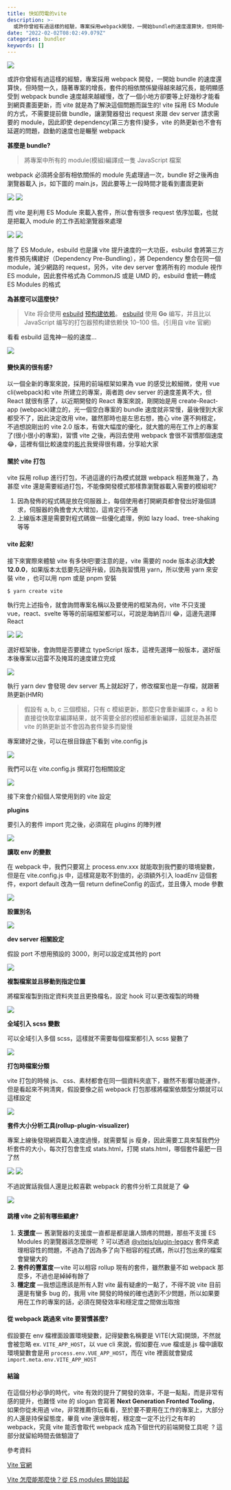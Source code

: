 ```yaml
---
title: 快如閃電的vite
description: >-
  或許你曾經有過這樣的經驗，專案採用webpack開發，一開始bundle的速度還算快，但時間一久，隨著專案的增長，套件的相依關係變得越來越冗長，能明顯感受到webpack…
date: "2022-02-02T08:02:49.079Z"
categories: bundler
keywords: []
---
```


![](/img/1__H21jmBDu0AmjMUR1Swy7rw.png)

或許你曾經有過這樣的經驗，專案採用 webpack 開發，一開始 bundle 的速度還算快，但時間一久，隨著專案的增長，套件的相依關係變得越來越冗長，能明顯感受到 webpack bundle 速度越來越緩慢，改了一個小地方卻要等上好幾秒才能看到網頁畫面更新，而 vite 就是為了解決這個問題而誕生的! vite 採用 ES Module 的方式，不需要提前做 bundle，讓瀏覽器發出 request 來跟 dev server 請求需要的 module，因此即使 dependency(第三方套件)變多，vite 的熱更新也不會有延遲的問題，啟動的速度也是輾壓 webpack

**甚麼是 bundle?**

> 將專案中所有的 module(模組)編譯成一隻 JavaScript 檔案

webpack 必須將全部有相依關係的 module 先處理過一次，bundle 好之後再由瀏覽器載入 js，如下圖的 main.js，因此要等上一段時間才能看到畫面更新

![](/img/1__2y__b5__CN8dZZVa3oMJ5zOg.png)
![](/img/1__mv__MhxHr__NPTzHJpxXztUg.png)

而 vite 是利用 ES Module 來載入套件，所以會有很多 request 依序加載，也就是把載入 module 的工作丟給瀏覽器來處理

![](/img/1__icUCnOykhvRdBcVLSY9ABQ.png)
![](/img/1__kWpt9qxZcuBZShvkxf__zHA.png)

除了 ES Module，esbuild 也是讓 vite 提升速度的一大功臣，esbuild 會將第三方套件預先構建好（Dependency Pre-Bundling），將 Dependency 整合在同一個 module，減少網路的 request，另外，vite dev server 會將所有的 module 視作 ES module，因此套件格式為 CommonJS 或是 UMD 的，esbuild 會統一轉成 ES Modules 的格式

**為甚麼可以這麼快?**

> Vite 将会使用 [esbuild](https://esbuild.github.io/) [预构建依赖](https://cn.vitejs.dev/guide/dep-pre-bundling.html)。 [esbuild](https://esbuild.github.io/) 使用 **Go** 编写，并且比以 JavaScript 编写的打包器预构建依赖快 10–100 倍。(引用自 vite 官網)

看看 esbuild 這鬼神一般的速度…

![](/img/1__JS3gFsv2vIsHOFMRhrWRZg.png)

#### 變快真的很有感?

以一個全新的專案來說，採用的前端框架如果為 vue 的感受比較細微，使用 vue cli(webpack)和 vite 所建立的專案，兩者跑 dev server 的速度差異不大，但 React 就很有感了，以近期開發的 React 專案來說，剛開始是用 create-React-app (webpack)建立的，光一個空白專案的 bundle 速度就非常慢，最後慢到大家都受不了，因此決定改用 vite，雖然那時也是左思右想，擔心 vite 還不夠穩定，不過想說剛出的 vite 2.0 版本，有做大幅度的優化，就大膽的用在工作上的專案了(很小很小的專案)，習慣 vite 之後，再回去使用 webpack 會很不習慣那個速度 😂，這裡有個比較速度的[影片](https://twitter.com/swyx/status/1290410811802804226)我覺得很有趣，分享給大家

#### 關於 vite 打包

vite 採用 rollup 進行打包，不過這邊的行為模式就跟 webpack 相差無幾了，為甚麼 vite 還是需要經過打包，不能像開發模式那樣靠瀏覽器載入需要的模組呢?

1.  因為發佈的程式碼是放在伺服器上，每個使用者打開網頁都會發出好幾個請求，伺服器的負擔會大大增加，這肯定行不通
2.  上線版本還是需要對程式碼做一些優化處理，例如 lazy load、tree-shaking 等等

#### vite 起來!

接下來實際來體驗 vite 有多快吧!要注意的是，vite 需要的 node 版本必須**大於 12.0.0**，如果版本太低要先記得升級，因為我習慣用 yarn，所以使用 yarn 來安裝 vite ，也可以用 npm 或是 pnpm 安裝

```
$ yarn create vite
```

執行完上述指令，就會詢問專案名稱以及要使用的框架為何，vite 不只支援 vue，react、svelte 等等的前端框架都可以，可說是海納百川 😂，這邊先選擇 React

![](/img/1__hmc0__Gy2yTBBirwLmXmX3w.png)
![](/img/1__7KCfGNPbHLJkSs8yBnjykQ.png)

選好框架後，會詢問是否要建立 typeScript 版本，這裡先選擇一般版本，選好版本後專案以迅雷不及掩耳的速度建立完成

![](/img/1__3lLM4JonF0tdRxrwuHqohg.png)

執行 yarn dev 會發現 dev server 馬上就起好了，修改檔案也是一存檔，就跟著熱更新(HMR)

> 假設有 a, b, c 三個模組，只有 c 模組更新，那麼只會重新編譯 c，a 和 b 直接從快取拿編譯結果，就不需要全部的模組都重新編譯，這就是為甚麼 vite 的熱更新並不會因為套件變多而變慢

專案建好之後，可以在根目錄底下看到 vite.config.js

![](/img/1__FBP4__a0IamxH4fVKAugbnA.png)

我們可以在 vite.config.js 撰寫打包相關設定

![](/img/1__ynFGtdssHGC69bBCxDmscQ.png)

接下來會介紹個人常使用到的 vite 設定

**plugins**

要引入的套件 import 完之後，必須寫在 plugins 的陣列裡

![](/img/1__C0qkUMCcGSGH1T9ZupE7ew.png)

**讀取 env 的變數**

在 webpack 中，我們只要寫上 process.env.xxx 就能取到我們要的環境變數，但是在 vite.config.js 中，這樣寫是取不到值的，必須額外引入 loadEnv 這個套件，export default 改為一個 return defineConfig 的函式，並且傳入 mode 參數

![](/img/1__Yfc1u7brsKAI5__qvN72h8g.png)

**設置別名**

![](/img/1__nrCerQOQAerHSYWUDB9YpA.png)

**dev server 相關設定**

假設 port 不想用預設的 3000，則可以設定成其他的 port

![](/img/1__hEvXjvqA2xsKlVK5bs7Z7A.png)

**複製檔案並且移動到指定位置**

將檔案複製到指定資料夾並且更換檔名，設定 hook 可以更改複製的時機

![](/img/1__Jc6sL8C0e4ixDe6TNsgnCg.png)

**全域引入 scss 變數**

可以全域引入多個 scss，這樣就不需要每個檔案都引入 scss 變數了

![](/img/1__9tote5BLRgUT__SsI6QSQ8A.png)

**打包時檔案分類**

vite 打包的時候 js、 css、素材都會在同一個資料夾底下，雖然不影響功能運作，但是看起來不夠清爽，假設要像之前 webpack 打包那樣將檔案依類型分類就可以這樣設定

![](/img/1__8ueAvaW6ZR4xKXClZ6UX9Q.png)

**套件大小分析工具(rollup-plugin-visualizer)**

專案上線後發現網頁載入速度過慢，就需要幫 js 瘦身，因此需要工具來幫我們分析套件的大小，每次打包會生成 stats.html，打開 stats.html，哪個套件最肥一目了然

![](/img/1__xXy5uR6__JGx7buryBkTwAw.png)
![](/img/1____dppngxWou1Fk93ctfvGPA.png)

不過說實話我個人還是比較喜歡 webpack 的套件分析工具就是了 😂

![](/img/1__dusVhPiL44VDoS4gJHMWSg.gif)

#### 跳槽 vite 之前有哪些顧慮?

1.  **支援度** —  舊瀏覽器的支援度一直都是都是讓人頭疼的問題，那些不支援 ES Modules 的瀏覽器該怎麼辦呢  ? 可以透過 [@vitejs/plugin-legacy](https://link.juejin.cn/?target=https%3A%2F%2Flink.zhihu.com%2F%3Ftarget%3Dhttps%253A%2F%2Fgithub.com%2Fvitejs%2Fvite%2Ftree%2Fmain%2Fpackages%2Fplugin-legacy "https://link.zhihu.com/?target=https%3A//github.com/vitejs/vite/tree/main/packages/plugin-legacy") 套件來處理相容性的問題，不過為了因為多了向下相容的程式碼，所以打包出來的檔案會變蠻大的
2.  **套件的豐富度** — vite 可以相容 rollup 現有的套件，雖然數量不如 webpack 那麼多，不過也是綽綽有餘了
3.  **穩定度** —我想這應該是所有人對 vite 最有疑慮的一點了，不得不說 vite 目前還是有蠻多 bug 的，我用 vite 開發的時候的確也遇到不少問題，所以如果要用在工作的專案的話，必須在開發效率和穩定度之間做出取捨

#### 從 webpack 跳過來 vite 要習慣甚麼?

假設要在 env 檔裡面設置環境變數，記得變數名稱要是 VITE(大寫)開頭，不然就會被忽略 ex. `VITE_APP_HOST`，以 vue cli 來說，假如要在.vue 檔或是.js 檔中讀取環境變數會是用 `process.env.VUE_APP_HOST`，而在 vite 裡面就會變成 `import.meta.env.VITE_APP_HOST`

#### 結論

在這個分秒必爭的時代，vite 有效的提升了開發的效率，不是一點點，而是非常有感的提升，也難怪 vite 的 slogan 會寫著 **Next Generation Fronted Tooling**，如果你從未用過 vite，非常推薦你玩看看，至於要不要用在工作的專案上，大部分的人還是持保留態度，畢竟 vite 還很年輕，穩定度一定不比行之有年的 webpack，究竟 vite 能否會取代 webpack 成為下個世代的前端開發工具呢  ? 這部分就留給時間去做驗證了

參考資料

[Vite 官網](https://vitejs.dev/)

[Vite 怎麼能那麼快？從 ES modules 開始談起](https://blog.huli.tw/2020/08/07/vite-and-esmodules/)
